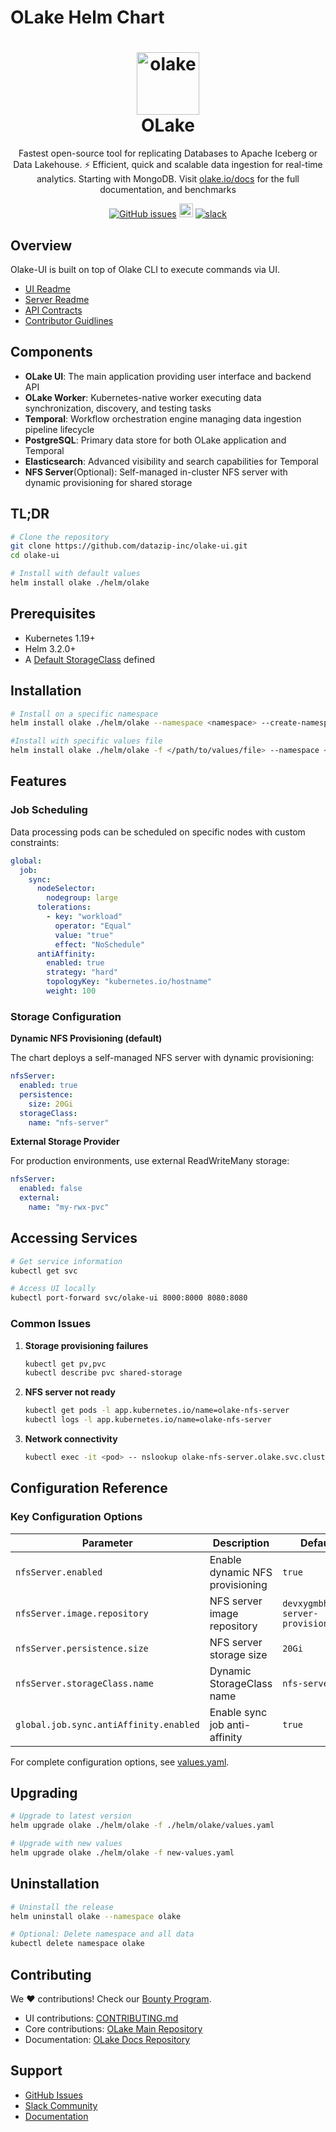 # OLake Helm Chart

<h1 align="center" style="border-bottom: none">
    <a href="https://datazip.io/olake" target="_blank">
        <img alt="olake" src="https://github.com/user-attachments/assets/d204f25f-5289-423c-b3f2-44b2194bdeaf" width="100" height="100"/>
    </a>
    <br>OLake
</h1>

<p align="center">Fastest open-source tool for replicating Databases to Apache Iceberg or Data Lakehouse. ⚡ Efficient, quick and scalable data ingestion for real-time analytics. Starting with MongoDB. Visit <a href="https://olake.io/" target="_blank">olake.io/docs</a> for the full documentation, and benchmarks</p>

<p align="center">
    <a href="https://github.com/datazip-inc/olake-ui/issues"><img alt="GitHub issues" src="https://img.shields.io/github/issues/datazip-inc/olake"/></a> <a href="https://olake.io/docs"><img alt="Documentation" height="22" src="https://img.shields.io/badge/view-Documentation-blue?style=for-the-badge"/></a>
    <a href="https://join.slack.com/t/getolake/shared_invite/zt-2utw44do6-g4XuKKeqBghBMy2~LcJ4ag"><img alt="slack" src="https://img.shields.io/badge/Join%20Our%20Community-Slack-blue"/></a>
</p>

## Overview

Olake-UI is built on top of Olake CLI to execute commands via UI.

- [UI Readme](/olake_frontend/README.md)
- [Server Readme](/server/README.md)
- [API Contracts](/api-contract.md)
- [Contributor Guidlines](/CONTRIBUTING.md)

## Components

-   **OLake UI**: The main application providing user interface and backend API
-   **OLake Worker**: Kubernetes-native worker executing data synchronization, discovery, and testing tasks
-   **Temporal**: Workflow orchestration engine managing data ingestion pipeline lifecycle
-   **PostgreSQL**: Primary data store for both OLake application and Temporal
-   **Elasticsearch**: Advanced visibility and search capabilities for Temporal
-   **NFS Server**(Optional): Self-managed in-cluster NFS server with dynamic provisioning for shared storage

## TL;DR

```bash
# Clone the repository
git clone https://github.com/datazip-inc/olake-ui.git
cd olake-ui

# Install with default values
helm install olake ./helm/olake
```

## Prerequisites

-   Kubernetes 1.19+
-   Helm 3.2.0+
-   A [Default StorageClass](https://kubernetes.io/docs/tasks/administer-cluster/change-default-storage-class/) defined

## Installation

```bash
# Install on a specific namespace
helm install olake ./helm/olake --namespace <namespace> --create-namespace

#Install with specific values file
helm install olake ./helm/olake -f </path/to/values/file> --namespace <namespace> --create-namespace
```

## Features

### Job Scheduling

Data processing pods can be scheduled on specific nodes with custom constraints:

```yaml
global:
  job:
    sync:
      nodeSelector:
        nodegroup: large
      tolerations:
        - key: "workload"
          operator: "Equal"
          value: "true"
          effect: "NoSchedule"
      antiAffinity:
        enabled: true
        strategy: "hard"
        topologyKey: "kubernetes.io/hostname"
        weight: 100
```

### Storage Configuration

**Dynamic NFS Provisioning (default)**

The chart deploys a self-managed NFS server with dynamic provisioning:

```yaml
nfsServer:
  enabled: true
  persistence:
    size: 20Gi
  storageClass:
    name: "nfs-server"
```

**External Storage Provider**

For production environments, use external ReadWriteMany storage:

```yaml
nfsServer:
  enabled: false
  external:
    name: "my-rwx-pvc"
```

## Accessing Services

```bash
# Get service information
kubectl get svc

# Access UI locally
kubectl port-forward svc/olake-ui 8000:8000 8080:8080
```

### Common Issues

1. **Storage provisioning failures**
   ```bash
   kubectl get pv,pvc
   kubectl describe pvc shared-storage
   ```

2. **NFS server not ready**
   ```bash
   kubectl get pods -l app.kubernetes.io/name=olake-nfs-server
   kubectl logs -l app.kubernetes.io/name=olake-nfs-server
   ```

3. **Network connectivity**
   ```bash
   kubectl exec -it <pod> -- nslookup olake-nfs-server.olake.svc.cluster.local
   ```

## Configuration Reference

### Key Configuration Options

| Parameter | Description | Default |
|-----------|-------------|---------|
| `nfsServer.enabled` | Enable dynamic NFS provisioning | `true` |
| `nfsServer.image.repository` | NFS server image repository | `devxygmbh/nfs-server-provisioner` |
| `nfsServer.persistence.size` | NFS server storage size | `20Gi` |
| `nfsServer.storageClass.name` | Dynamic StorageClass name | `nfs-server` |
| `global.job.sync.antiAffinity.enabled` | Enable sync job anti-affinity | `true` |

For complete configuration options, see [values.yaml](./olake/values.yaml).

## Upgrading

```bash
# Upgrade to latest version
helm upgrade olake ./helm/olake -f ./helm/olake/values.yaml

# Upgrade with new values
helm upgrade olake ./helm/olake -f new-values.yaml
```

## Uninstallation

```bash
# Uninstall the release
helm uninstall olake --namespace olake

# Optional: Delete namespace and all data
kubectl delete namespace olake
```

## Contributing

We ❤️ contributions! Check our [Bounty Program](https://olake.io/docs/community/issues-and-prs#goodies).

- UI contributions: [CONTRIBUTING.md](../CONTRIBUTING.md)
- Core contributions: [OLake Main Repository](https://github.com/datazip-inc/olake)
- Documentation: [OLake Docs Repository](https://github.com/datazip-inc/olake-docs)

## Support

- [GitHub Issues](https://github.com/datazip-inc/olake-ui/issues)
- [Slack Community](https://join.slack.com/t/getolake/shared_invite/zt-2utw44do6-g4XuKKeqBghBMy2~LcJ4ag)
- [Documentation](https://olake.io/docs)